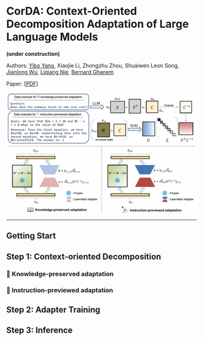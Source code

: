 # CorDA: Context-Oriented Decomposition Adaptation of Large Language Models

**(under construction)**

Authors: [Yibo Yang](https://iboing.github.io/), Xiaojie Li, Zhongzhu Zhou, Shuaiwen Leon Song, [Jianlong Wu](https://jlwu1992.github.io/), [Liqiang Nie](https://liqiangnie.github.io/index.html), [Bernard Ghanem](http://www.bernardghanem.com/)

Paper: [[PDF](https://arxiv.org/pdf/2406.05223)]

![corda](./assets/fig1.png)

---

## Getting Start


## Step 1: Context-oriented Decomposition

### 📖 Knowledge-preserved adaptation

### 🔭 Instruction-previewed adaptation


## Step 2: Adapter Training


## Step 3: Inference